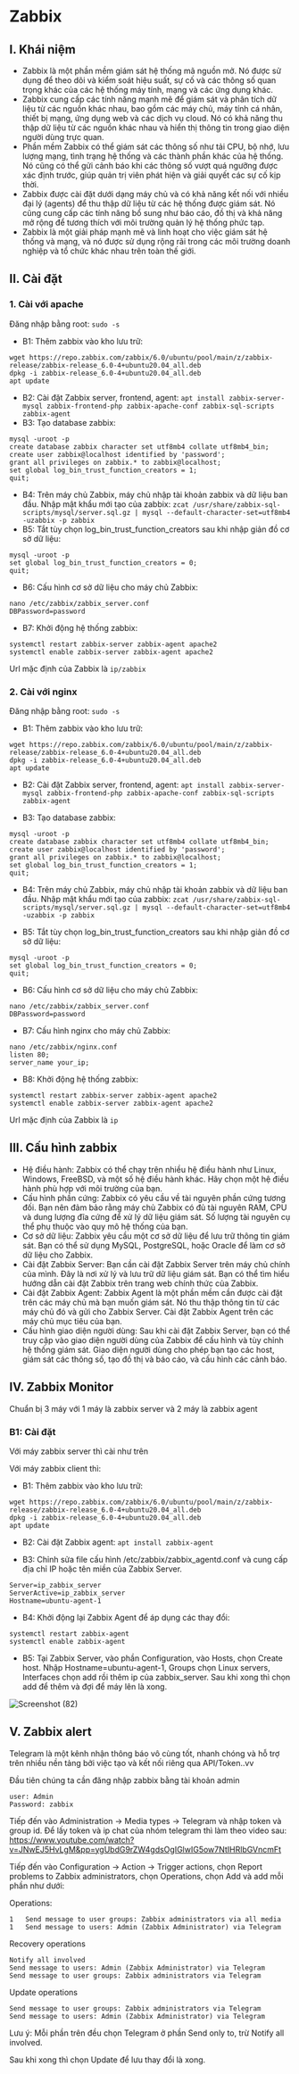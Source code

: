 # Zabbix
## I. Khái niệm
- Zabbix là một phần mềm giám sát hệ thống mã nguồn mở. Nó được sử dụng để theo dõi và kiểm soát hiệu suất, sự cố và các thông số quan trọng khác của các hệ thống máy tính, mạng và các ứng dụng khác.
- Zabbix cung cấp các tính năng mạnh mẽ để giám sát và phân tích dữ liệu từ các nguồn khác nhau, bao gồm các máy chủ, máy tính cá nhân, thiết bị mạng, ứng dụng web và các dịch vụ cloud. Nó có khả năng thu thập dữ liệu từ các nguồn khác nhau và hiển thị thông tin trong giao diện người dùng trực quan.
- Phần mềm Zabbix có thể giám sát các thông số như tải CPU, bộ nhớ, lưu lượng mạng, tình trạng hệ thống và các thành phần khác của hệ thống. Nó cũng có thể gửi cảnh báo khi các thông số vượt quá ngưỡng được xác định trước, giúp quản trị viên phát hiện và giải quyết các sự cố kịp thời.
- Zabbix được cài đặt dưới dạng máy chủ và có khả năng kết nối với nhiều đại lý (agents) để thu thập dữ liệu từ các hệ thống được giám sát. Nó cũng cung cấp các tính năng bổ sung như báo cáo, đồ thị và khả năng mở rộng để tương thích với môi trường quản lý hệ thống phức tạp.
- Zabbix là một giải pháp mạnh mẽ và linh hoạt cho việc giám sát hệ thống và mạng, và nó được sử dụng rộng rãi trong các môi trường doanh nghiệp và tổ chức khác nhau trên toàn thế giới.

## II. Cài đặt
### 1. Cài với apache
Đăng nhập bằng root: `sudo -s`
- B1: Thêm zabbix vào kho lưu trữ:
```
wget https://repo.zabbix.com/zabbix/6.0/ubuntu/pool/main/z/zabbix-release/zabbix-release_6.0-4+ubuntu20.04_all.deb
dpkg -i zabbix-release_6.0-4+ubuntu20.04_all.deb
apt update 
```
- B2: Cài đặt Zabbix server, frontend, agent: `apt install zabbix-server-mysql zabbix-frontend-php zabbix-apache-conf zabbix-sql-scripts zabbix-agent`
- B3: Tạo database zabbix:
```
mysql -uroot -p
create database zabbix character set utf8mb4 collate utf8mb4_bin;
create user zabbix@localhost identified by 'password';
grant all privileges on zabbix.* to zabbix@localhost;
set global log_bin_trust_function_creators = 1;
quit;
```
- B4: Trên máy chủ Zabbix, máy chủ nhập tài khoản zabbix và dữ liệu ban đầu. Nhập mật khẩu mới tạo của zabbix: `zcat /usr/share/zabbix-sql-scripts/mysql/server.sql.gz | mysql --default-character-set=utf8mb4 -uzabbix -p zabbix`
- B5: Tắt tùy chọn log_bin_trust_function_creators sau khi nhập giản đồ cơ sở dữ liệu:
```
mysql -uroot -p
set global log_bin_trust_function_creators = 0;
quit;
```
- B6: Cấu hình cơ sở dữ liệu cho máy chủ Zabbix:
```
nano /etc/zabbix/zabbix_server.conf
DBPassword=password
```
- B7: Khởi động hệ thống zabbix:
```
systemctl restart zabbix-server zabbix-agent apache2
systemctl enable zabbix-server zabbix-agent apache2
```
Url mặc định của Zabbix là `ip/zabbix`
### 2. Cài với nginx
Đăng nhập bằng root: `sudo -s`
- B1: Thêm zabbix vào kho lưu trữ:
```
wget https://repo.zabbix.com/zabbix/6.0/ubuntu/pool/main/z/zabbix-release/zabbix-release_6.0-4+ubuntu20.04_all.deb
dpkg -i zabbix-release_6.0-4+ubuntu20.04_all.deb
apt update
```

- B2: Cài đặt Zabbix server, frontend, agent: `apt install zabbix-server-mysql zabbix-frontend-php zabbix-apache-conf zabbix-sql-scripts zabbix-agent`

- B3: Tạo database zabbix:
```
mysql -uroot -p
create database zabbix character set utf8mb4 collate utf8mb4_bin;
create user zabbix@localhost identified by 'password';
grant all privileges on zabbix.* to zabbix@localhost;
set global log_bin_trust_function_creators = 1;
quit;
```

- B4: Trên máy chủ Zabbix, máy chủ nhập tài khoản zabbix và dữ liệu ban đầu. Nhập mật khẩu mới tạo của zabbix: `zcat /usr/share/zabbix-sql-scripts/mysql/server.sql.gz | mysql --default-character-set=utf8mb4 -uzabbix -p zabbix`

- B5: Tắt tùy chọn log_bin_trust_function_creators sau khi nhập giản đồ cơ sở dữ liệu:
```
mysql -uroot -p
set global log_bin_trust_function_creators = 0;
quit;
```

- B6: Cấu hình cơ sở dữ liệu cho máy chủ Zabbix:
```
nano /etc/zabbix/zabbix_server.conf
DBPassword=password
```

- B7: Cấu hình nginx cho máy chủ Zabbix:
```
nano /etc/zabbix/nginx.conf
listen 80;
server_name your_ip;
```

- B8: Khởi động hệ thống zabbix:
```
systemctl restart zabbix-server zabbix-agent apache2
systemctl enable zabbix-server zabbix-agent apache2
```
Url mặc định của Zabbix là `ip`
## III. Cấu hình zabbix
- Hệ điều hành: Zabbix có thể chạy trên nhiều hệ điều hành như Linux, Windows, FreeBSD, và một số hệ điều hành khác. Hãy chọn một hệ điều hành phù hợp với môi trường của bạn.
- Cấu hình phần cứng: Zabbix có yêu cầu về tài nguyên phần cứng tương đối. Bạn nên đảm bảo rằng máy chủ Zabbix có đủ tài nguyên RAM, CPU và dung lượng đĩa cứng để xử lý dữ liệu giám sát. Số lượng tài nguyên cụ thể phụ thuộc vào quy mô hệ thống của bạn.
- Cơ sở dữ liệu: Zabbix yêu cầu một cơ sở dữ liệu để lưu trữ thông tin giám sát. Bạn có thể sử dụng MySQL, PostgreSQL, hoặc Oracle để làm cơ sở dữ liệu cho Zabbix.
- Cài đặt Zabbix Server: Bạn cần cài đặt Zabbix Server trên máy chủ chính của mình. Đây là nơi xử lý và lưu trữ dữ liệu giám sát. Bạn có thể tìm hiểu hướng dẫn cài đặt Zabbix trên trang web chính thức của Zabbix.
- Cài đặt Zabbix Agent: Zabbix Agent là một phần mềm cần được cài đặt trên các máy chủ mà bạn muốn giám sát. Nó thu thập thông tin từ các máy chủ đó và gửi cho Zabbix Server. Cài đặt Zabbix Agent trên các máy chủ mục tiêu của bạn.
- Cấu hình giao diện người dùng: Sau khi cài đặt Zabbix Server, bạn có thể truy cập vào giao diện người dùng của Zabbix để cấu hình và tùy chỉnh hệ thống giám sát. Giao diện người dùng cho phép bạn tạo các host, giám sát các thông số, tạo đồ thị và báo cáo, và cấu hình các cảnh báo.

## IV. Zabbix Monitor
Chuẩn bị 3 máy với 1 máy là zabbix server và 2 máy là zabbix agent
### B1: Cài đặt
Với máy zabbix server thì cài như trên

Với máy zabbix client thì:
- B1: Thêm zabbix vào kho lưu trữ:
```
wget https://repo.zabbix.com/zabbix/6.0/ubuntu/pool/main/z/zabbix-release/zabbix-release_6.0-4+ubuntu20.04_all.deb
dpkg -i zabbix-release_6.0-4+ubuntu20.04_all.deb
apt update
```

- B2: Cài đặt Zabbix agent: `apt install zabbix-agent`

- B3: Chỉnh sửa file cấu hình /etc/zabbix/zabbix_agentd.conf và cung cấp địa chỉ IP hoặc tên miền của Zabbix Server.
```
Server=ip_zabbix_server
ServerActive=ip_zabbix_server
Hostname=ubuntu-agent-1
```

- B4: Khởi động lại Zabbix Agent để áp dụng các thay đổi:
```
systemctl restart zabbix-agent
systemctl enable zabbix-agent
```

- B5: Tại Zabbix Server, vào phần Configuration, vào Hosts, chọn Create host. Nhập Hostname=ubuntu-agent-1, Groups chọn Linux servers, Interfaces chọn add rồi thêm ip của zabbix_server. Sau khi xong thì chọn add để thêm và đợi để máy lên là xong.

![Screenshot (82)](https://github.com/tungbui2402/zabbix/assets/129025623/95f9c8b9-5763-484b-b69f-fddc5374aae5)


## V. Zabbix alert
Telegram là một kênh nhận thông báo vô cùng tốt, nhanh chóng và hỗ trợ trên nhiều nền tảng bởi việc tạo và kết nối riêng qua API/Token..vv




Đầu tiên chúng ta cần đăng nhập zabbix bằng tài khoản admin

```
user: Admin
Password: zabbix
```

Tiếp đến  vào Administration -> Media types -> Telegram và nhập token và group id. Để lấy token và ip chat của nhóm telegram thì làm theo video sau: https://www.youtube.com/watch?v=JNwEJ5HvLgM&pp=ygUbdG9rZW4gdsOgIGlwIG5ow7NtIHRlbGVncmFt

Tiếp đến vào Configuration -> Action -> Trigger actions, chọn Report problems to Zabbix administrators, chọn Operations, chọn Add và add mỗi phần như dưới: 

Operations:
```
1	Send message to user groups: Zabbix administrators via all media
1	Send message to users: Admin (Zabbix Administrator) via Telegram
```
Recovery operations
```
Notify all involved	
Send message to users: Admin (Zabbix Administrator) via Telegram
Send message to user groups: Zabbix administrators via Telegram
```
Update operations
```
Send message to user groups: Zabbix administrators via Telegram
Send message to users: Admin (Zabbix Administrator) via Telegram
```
Lưu ý: Mỗi phần trên đều chọn Telegram ở phần Send only to, trừ Notify all involved.

Sau khi xong thì chọn Update để lưu thay đổi là xong.

